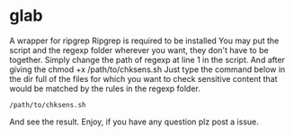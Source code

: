 # glab
 A wrapper for ripgrep
 Ripgrep is required to be installed
 You may put the script and the regexp folder wherever you want, they don't have to be together.
 Simply change the path of regexp at line 1 in the script.
 And after giving the chmod +x /path/to/chksens.sh
 Just type the command below in the dir full of the files for which you want to check sensitive content that would be matched by the rules in the regexp folder.
 ```
 /path/to/chksens.sh
 ```
 And see the result.
 Enjoy, if you have any question plz post a issue.
